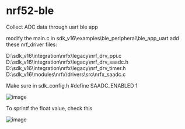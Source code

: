 # nrf52-ble
Collect ADC data through uart ble app 

modify the main.c in sdk_v16\examples\ble_peripheral\ble_app_uart add these nrf_driver files: 

D:\sdk_v16\integration\nrfx\legacy\nrf_drv_ppi.c
D:\sdk_v16\integration\nrfx\legacy\nrf_drv_saadc.h
D:\sdk_v16\integration\nrfx\legacy\nrf_drv_timer.h
D:\sdk_v16\modules\nrfx\drivers\src\nrfx_saadc.c

Make sure in sdk_config.h #define SAADC_ENABLED 1

![image](https://user-images.githubusercontent.com/51981087/110908578-9cb2ab80-8341-11eb-979b-8d95005f699c.png)



To sprintf the float value, check this


![image](https://user-images.githubusercontent.com/51981087/110908835-f5824400-8341-11eb-8870-05fb17cd6975.png)

                           
                            
